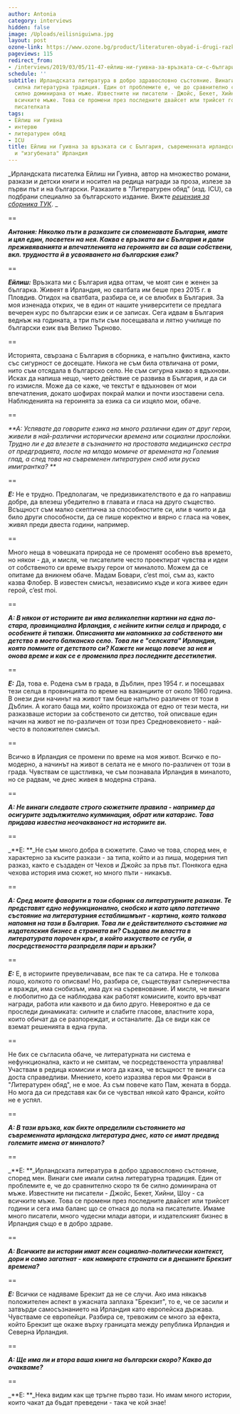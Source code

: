 ```yaml
---
author: Antonia
category: interviews
hidden: false
image: /Uploads/eilisniguiwna.jpg
layout: post
ozone-link: https://www.ozone.bg/product/literaturen-obyad-i-drugi-razkazi/
pageviews: 115
redirect_from:
- /interviews/2019/03/05/11-47-ейлиш-ни-гуивна-за-връзката-си-с-българия-съвременната-ирландска-литература-и-изгубената-ирландия
schedule: ''
subtitle: Ирландската литература в добро здравословно състояние. Винаги сме имали
  силна литературна традиция. Един от проблемите е, че до сравнително скоро тя бе
  силно доминирана от мъже. Известните ни писатели - Джойс, Бекет, Хийни, Шоу - са
  всичките мъже. Това се промени през последните двайсет или трийсет години, казва
  писателката
tags:
- Ейлиш ни Гуивна
- интервю
- литературен обяд
- ICU
title: Ейлиш ни Гуивна за връзката си с България, съвременната ирландска литература
  и "изгубената" Ирландия
---
```


_Ирландската писателка Ейлиш ни Гуивна, автор на множество романи, разкази и детски книги и носител на редица награди за проза, излезе за първи път и на български. Разказите в "Литературен обяд" (изд. ICU), са подбрани специално за българското издание. Вижте _[_рецензия за сборника ТУК_](https://literaturnirazgovori.com/bookreviews/2019/02/25/10-14-%D1%80%D0%B5%D1%86%D0%B5%D0%BD%D0%B7%D0%B8%D1%8F-%D0%B5%D0%B9%D0%BB%D0%B8%D1%88-%D0%BD%D0%B8-%D0%B3%D1%83%D0%B8%D0%B2%D0%BD%D0%B0-%D0%BB%D0%B8%D1%82%D0%B5%D1%80%D0%B0%D1%82%D1%83%D1%80%D0%B5%D0%BD-%D0%BE%D0%B1%D1%8F%D0%B4-%D1%81-%D0%B2%D0%BA%D1%83%D1%81-%D0%BD%D0%B0-%D0%B8%D1%80%D0%BB%D0%B0%D0%BD%D0%B4%D0%B8%D1%8F.html)_. _

\==

_**Антония: Няколко пъти в разказите си споменавате България, имате и цял един, посветен на нея. Каква е връзката ви с България и дали преживяванията и впечатленията на героинята ви са ваши собствени, вкл. трудността й в усвояването на българския език?**_

\==

_**Ейлиш:**_ Връзката ми с България идва оттам, че моят син е женен за българка. Живеят в Ирландия, но сватбата им беше през 2015 г. в Пловдив. Отидох на сватбата, разбира се, и се влюбих в България. За моя изненада открих, че в един от нашите университети се предлага вечерен курс по български език и се записах. Сега идвам в България веднъж на годината, а три пъти съм посещавала и лятно училище по български език във Велико Търново. 

\==

Историята, свързана с България в сборника, е напълно фиктивна, както със сигурност се досещате. Никога не съм била отвличана от роми, нито съм отсядала в българско село. Не съм сигурна какво я вдъхнови. Исках да напиша нещо, чието действие се развива в България, и да си го измисля. Може да се каже, че текстът е вдъхновен от мои впечатления, докато шофирах покрай малки и почти изоставени села. Наблюденията на героинята за езика са си изцяло мои, обаче.

\==

_**А: Успявате да говорите езика на много различни един от друг герои, живели в най-различни исторически времена или социални прослойки. Трудно ли е да влезете в съзнанието на простовата медицинска сестра от предградията, после на младо момиче от времената на Големия глад, а след това на съвременен литературен сноб или руска имигрантка? **_

\==

_**Е:**_ Не е трудно. Предполагам, че предизвикателството е да го направиш добре, да влезеш убедително в главата и гласа на друго същество. Всъщност съм малко скептична за способностите си, или в чиито и да било други способности, да се пише коректно и вярно с гласа на човек, живял преди двеста години, например. 

\==

Много неща в човешката природа не се променят особено във времето, но някои - да, и мисля, че писателите често проектират чувства и идеи от собственото си време въхру герои от миналото. Можем да се опитаме да вникнем обаче. Мадам Бовари, c’est moi, съм аз, както казва Флобер. В известен смисъл, независимо къде и кога живее един герой, c’est moi.

\==

_**А: В някои от историите ви има великолепни картини на една по-стара, провинциална Ирландия, с нейните китни селца и природа, с особените й типажи. Описанията ми напомниха за собственото ми детство в моето балканско село. Това ли е "селската" Ирландия, която помните от детството си? Кажете ни нещо повече за нея и онова време и как се е променила през последните десетилетия.**_

\==

_**Е:**_ Да, това е. Родена съм в града, в Дъблин, през 1954 г. и посещавах тези селца в провинцията по време на ваканциите от около 1960 година. В онези дни начинът на живот там беше напълно различен от този в Дъблин. А когато баща ми, който произхожда от едно от тези места, ни разказваше истории за собственото си детство, той описваше един начин на живот не по-различен от този през Средновековието - най-често в положителен смисъл. 

\==

Всичко в Ирландия се промени по време на моя живот. Всичко е по-модерно, а начинът на живот в селата не е много по-различен от този в града. Чувствам се щастливка, че съм познавала Ирландия в миналото, но се радвам, че днес живея в модерна страна. 

\==

_**А: Не винаги следвате строго сюжетните правила - например да осигурите задължително кулминация, обрат или катарзис. Това придава известна неочакваност на историите ви.**_

\==

_**Е: **_Не съм много добра в сюжетите. Само че това, според мен, е характерно за късите разкази - за типа, който и аз пиша, модерния тип разказ, както е създаден от Чехов и Джойс за пръв път. Понякога една чехова история има сюжет, но много пъти - никакъв. 

\==

_**А: Сред моите фаворити в този сборник са литературните разкази. Те представят едно нефункционално, снобско и като цяло патетично състояние на литературния естаблишмънт - картина, която толкова напомня на тази в България. Това ли е действителното състояние на издателския бизнес в страната ви? Създава ли властта в литературата порочен кръг, в който изкуството се губи, а посредствеността разпределя пари и връзки?**_

\== 

_**Е:**_ Е, в историите преувеличавам, все пак те са сатира. Не е толкова лошо, колкото го описвам! Но, разбира се, съществуват съперничества и вражди, има снобизъм, има дух на съревнование. И мисля, че винаги е любопитно да се наблюдава как работят комисиите, които връчват награди, работа или каквото и да било друго. Невероятно е да се проследи динамиката: силните и слабите гласове, властните хора, които обичат да се разпореждат, и останалите. Да се види как се вземат решенията в една група. 

\==

Не бих се съгласила обаче, че литературната ни система е нефункционална, както и не смятам, че посредствеността управлява! Участвам в редица комисии и мога да кажа, че всъщност те винаги са доста справедливи. Мнението, което изразява героя ми Франси в "Литературен обяд", не е мое. Аз съм повече като Пам, жената в борда. Но мога да си представя как би се чувствал някой като Франси, който не е успял. 

\==

_**А: В тази връзка, как бихте определили състоянието на съвременната ирландска литература днес, като се имат предвид големите имена от миналото?**_

\==

_**Е: **_Ирландската литература в добро здравословно състояние, според мен. Винаги сме имали силна литературна традиция. Един от проблемите е, че до сравнително скоро тя бе силно доминирана от мъже. Известните ни писатели - Джойс, Бекет, Хийни, Шоу - са всичките мъже. Това се промени през последните двайсет или трийсет години и сега има баланс що се отнася до пола на писателите. Имаме много писатели, много чудесни млади автори, и издателският бизнес в Ирландия също е в добро здраве.

\==

_**А: Всичките ви истории имат ясен социално-политически контекст, дори и само загатнат - как намирате страната си в днешните Брекзит времена?**_

\==

_**Е:**_ Всички се надяваме Брекзит да не се случи. Ако има някакъв положителен аспект в ужасната заплаха "Брекзит", то е, че се засили и затвърди самосъзнанието на Ирландия като европейска държава. Чувстваме се европейци. Разбира се, тревожим се много за ефекта, който Брекзит ще окаже върху границата между република Ирландия и Северна Ирландия. 

\==

_**А: Ще има ли и втора ваша книга на български скоро? Какво да очакваме?**_

\==

_**Е: **_Нека видим как ще тръгне първо тази. Но имам много истории, които чакат да бъдат преведени - така че кой знае!